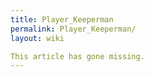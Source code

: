 ```yaml
---
title: Player_Keeperman
permalink: Player_Keeperman/
layout: wiki

This article has gone missing.
---
```

